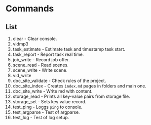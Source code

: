 # Commands

## List

1. clear - Clear console.
2. vidmp3
3. task_estimate - Estimate task and timestamp task start.
4. task_report - Report task real time.
5. job_write - Record job offer.
6. scene_read - Read scenes.
7. scene_write - Write scene.
8. vid_write
9. doc_site_validate - Check rules of the project.
10. doc_site_index - Creates `index.md` pages in folders and main one.
11. doc_site_write - Write md with content.
12. storage_read - Prints all key-value pairs from storage file.
13. storage_set - Sets key value record.
14. test_ping - Loggs `ping` to console.
15. test_argparse - Test of argparse.
16. test_log - Test of log setup.
